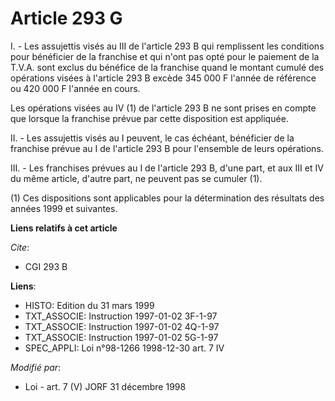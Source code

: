 # Article 293 G

I. - Les assujettis visés au III de l'article 293 B qui remplissent les conditions pour bénéficier de la franchise et qui
n'ont pas opté pour le paiement de la T.V.A. sont exclus du bénéfice de la franchise quand le montant cumulé des opérations
visées à l'article 293 B excède 345 000 F l'année de référence ou 420 000 F l'année en cours.

Les opérations visées au IV (1) de l'article 293 B ne sont prises en compte que lorsque la franchise prévue par cette
disposition est appliquée.

II. - Les assujettis visés au I peuvent, le cas échéant, bénéficier de la franchise prévue au I de l'article 293 B pour
l'ensemble de leurs opérations.

III. - Les franchises prévues au I de l'article 293 B, d'une part, et aux III et IV du même article, d'autre part, ne peuvent
pas se cumuler (1).

(1) Ces dispositions sont applicables pour la détermination des résultats des années 1999 et suivantes.

**Liens relatifs à cet article**

_Cite_:

  - CGI 293 B

**Liens**:

  - HISTO: Edition du 31 mars 1999
  - TXT_ASSOCIE: Instruction 1997-01-02 3F-1-97
  - TXT_ASSOCIE: Instruction 1997-01-02 4Q-1-97
  - TXT_ASSOCIE: Instruction 1997-01-02 5G-1-97
  - SPEC_APPLI: Loi n°98-1266 1998-12-30 art. 7 IV

_Modifié par_:

  - Loi - art. 7 (V) JORF 31 décembre 1998
